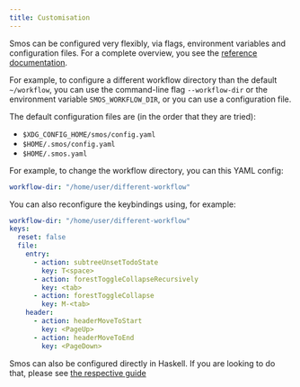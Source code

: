 ```yaml
---
title: Customisation
---
```


Smos can be configured very flexibly, via flags, environment variables and configuration files.
For a complete overview, you see the [reference documentation](/smos).

For example, to configure a different workflow directory than the default `~/workflow`, you can use
the command-line flag `--workflow-dir` or the environment variable `SMOS_WORKFLOW_DIR`, or
you can use a configuration file.

The default configuration files are (in the order that they are tried):

- `$XDG_CONFIG_HOME/smos/config.yaml`
- `$HOME/.smos/config.yaml`
- `$HOME/.smos.yaml`

For example, to change the workflow directory, you can this YAML config:

``` yaml
workflow-dir: "/home/user/different-workflow"
```


You can also reconfigure the keybindings using, for example:

``` yaml
workflow-dir: "/home/user/different-workflow"
keys:
  reset: false
  file:
    entry:
      - action: subtreeUnsetTodoState
        key: T<space>
      - action: forestToggleCollapseRecursively
        key: <tab>
      - action: forestToggleCollapse
        key: M-<tab>
    header:
      - action: headerMoveToStart
        key: <PageUp>
      - action: headerMoveToEnd
        key: <PageDown>
```


Smos can also be configured directly in Haskell.
If you are looking to do that, please see [the respective guide](/customisation-haskell.html)
